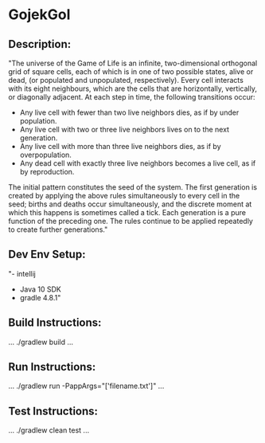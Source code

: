 # GojekGol

## Description:
"The universe of the Game of Life is an infinite, two-dimensional orthogonal grid of square cells, each of which is in one of two possible states, alive or dead, (or populated and unpopulated, respectively). Every cell interacts with its eight neighbours, which are the cells that are horizontally, vertically, or diagonally adjacent. At each step in time, the following transitions occur:

  - Any live cell with fewer than two live neighbors dies, as if by under population.
  - Any live cell with two or three live neighbors lives on to the next generation.
  - Any live cell with more than three live neighbors dies, as if by overpopulation.
  - Any dead cell with exactly three live neighbors becomes a live cell, as if by reproduction.

 The initial pattern constitutes the seed of the system. The first generation is created by applying the above rules simultaneously to every cell in the seed; births and deaths occur simultaneously, and the discrete moment at which this happens is sometimes called a tick. Each generation is a pure function of the preceding one. The rules continue to be applied repeatedly to create further generations."

## Dev Env Setup:
"- intellij
  - Java 10 SDK
  - gradle 4.8.1"

## Build Instructions:
...
./gradlew build
...

## Run Instructions:
...
./gradlew run -PappArgs="['filename.txt']"
...

## Test Instructions:
...
./gradlew clean test
...

